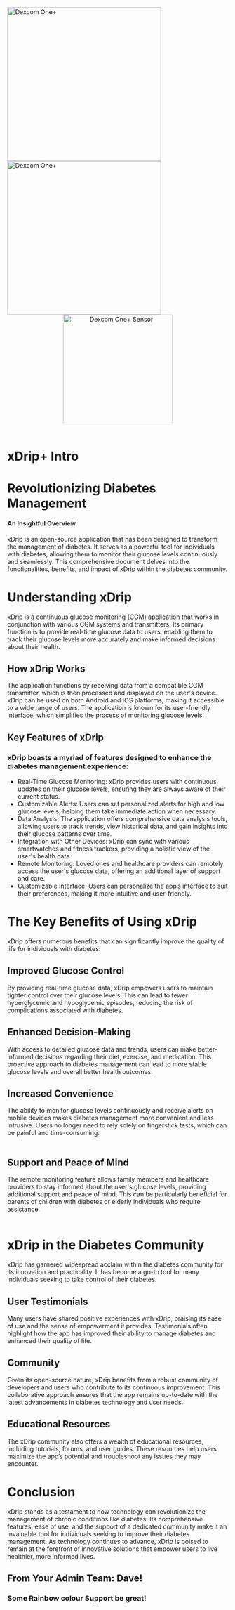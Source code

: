 <!-- this is  on github server!
docs made by D.Galloway 2019- 2025-->
<img width="350" height="Auto" border="0" align="center"  src="https://github.com/user-attachments/assets/12415676-720b-4bc2-b707-f454889f9c28" title="Dexcom One+"/>
<img width="350" height="Auto" border="0" align="center"  src="https://github.com/user-attachments/assets/12e85984-14a1-43c6-b1bb-1c6662a6be96" title="Dexcom One+"/>
<center><img width="250" height="Auto" border="0" align="center"  src="https://github.com/user-attachments/assets/c5c63b23-f40a-4e76-a3d3-bc7108acbb7f" title="Dexcom One+ Sensor"/></center><br>

# xDrip+ Intro 

# **Revolutionizing Diabetes Management** <br>
#### **An Insightful Overview**
xDrip is an open-source application that has been designed to transform the management of diabetes. It serves as a powerful tool for individuals with diabetes, allowing them to monitor their glucose levels continuously and seamlessly. This comprehensive document delves into the functionalities, benefits, and impact of xDrip within the diabetes community.

# **Understanding xDrip** 

xDrip is a continuous glucose monitoring (CGM) application that works in conjunction with various CGM systems and transmitters. Its primary function is to provide real-time glucose data to users, enabling them to track their glucose levels more accurately and make informed decisions about their health.
 
## How xDrip Works

The application functions by receiving data from a compatible CGM transmitter, which is then processed and displayed on the user's device. xDrip can be used on both Android and iOS platforms, making it accessible to a wide range of users. The application is known for its user-friendly interface, which simplifies the process of monitoring glucose levels.
<br>

## Key Features of xDrip
### xDrip boasts a myriad of features designed to enhance the diabetes management experience:

* Real-Time Glucose Monitoring: xDrip provides users with continuous updates on their glucose levels, ensuring they are always aware of their current status.
* Customizable Alerts: Users can set personalized alerts for high and low glucose levels, helping them take immediate action when necessary.
* Data Analysis: The application offers comprehensive data analysis tools, allowing users to track trends, view historical data, and gain insights into their glucose patterns over time.
* Integration with Other Devices: xDrip can sync with various smartwatches and fitness trackers, providing a holistic view of the user's health data.
* Remote Monitoring: Loved ones and healthcare providers can remotely access the user's glucose data, offering an additional layer of support and care.
* Customizable Interface: Users can personalize the app’s interface to suit their preferences, making it more intuitive and user-friendly.

# The Key Benefits of Using xDrip
xDrip offers numerous benefits that can significantly improve the quality of life for individuals with diabetes:
## Improved Glucose Control
By providing real-time glucose data, xDrip empowers users to maintain tighter control over their glucose levels. This can lead to fewer hyperglycemic and hypoglycemic episodes, reducing the risk of complications associated with diabetes.
## Enhanced Decision-Making
With access to detailed glucose data and trends, users can make better-informed decisions regarding their diet, exercise, and medication. This proactive approach to diabetes management can lead to more stable glucose levels and overall better health outcomes.
## Increased Convenience
The ability to monitor glucose levels continuously and receive alerts on mobile devices makes diabetes management more convenient and less intrusive. Users no longer need to rely solely on fingerstick tests, which can be painful and time-consuming.<br><br>

## Support and Peace of Mind
The remote monitoring feature allows family members and healthcare providers to stay informed about the user's glucose levels, providing additional support and peace of mind. This can be particularly beneficial for parents of children with diabetes or elderly individuals who require assistance.<br><br>


# xDrip in the Diabetes Community
xDrip has garnered widespread acclaim within the diabetes community for its innovation and practicality. It has become a go-to tool for many individuals seeking to take control of their diabetes.

## User Testimonials
Many users have shared positive experiences with xDrip, praising its ease of use and the sense of empowerment it provides. Testimonials often highlight how the app has improved their ability to manage diabetes and enhanced their quality of life.

## Community

Given its open-source nature, xDrip benefits from a robust community of developers and users who contribute to its continuous improvement. This collaborative approach ensures that the app remains up-to-date with the latest advancements in diabetes technology and user needs.

## Educational Resources
The xDrip community also offers a wealth of educational resources, including tutorials, forums, and user guides. These resources help users maximize the app’s potential and troubleshoot any issues they may encounter.

# Conclusion
xDrip stands as a testament to how technology can revolutionize the management of chronic conditions like diabetes. Its comprehensive features, ease of use, and the support of a dedicated community make it an invaluable tool for individuals seeking to improve their diabetes management. As technology continues to advance, xDrip is poised to remain at the forefront of innovative solutions that empower users to live healthier, more informed lives.

## From Your Admin Team: **Dave!**
### **Some Rainbow colour Support be great!**


 



<!--  
  ******************************************************************************************************************
  mkdocs.yml    # The configuration file.
    docs/
    index.md  # The documentation homepage.
       ...       # Other markdown pages, images and other files.
		
		*************************************************************************
		center text**
		## <center>Now Do  </center><br>
		
		*************************************************************
		
		
<a href="http://nightscout.github.io/pages/update-fork/" target="_blank">
  <img width="auto" height="auto" border="0" align="center"  src="/img/Nightscout/Time to Update Nightscout.png" title="Update Tool"/></a>		
		
		
adding 	Yellow Hightligher!!!!!!!!	with bold too
<span style="background-color: #FFFF00">**Marked text**</span>


<a>
  <img width="auto" height="auto" border="0" align="center"  src="/img/Nightscout/Time to Update Nightscout.png" title="Update Tool"/></a>	

link
<a href=" https://github.com/" target="_blank" title="First create a user account by going to">Click Here</a>


Adding a image with link
<a href="https://www.youtube.com/watch?v=MFsbm45b6YY" target="_blank">
  <img width="auto" height="auto" border="0" align="center"  src="/img/Part 1 Setting up Github 2021/Github account details.jpg" title="github account details"/>
</a><br>

*******************		
external link
******************

# <center>Part 4: <a href="https://atlas-night-out.github.io/my-project/user-guide/Fork_and_Deploy_cgm_remote_monitory_part4/" target="_blank" title="Fork and Deploy cgm remote monitory Part 4">Fork and Deploy cgm remote monitory</a> </center>

Adding Video

<iframe width="850" height="415" src="https://www.youtube.com/embed/MFsbm45b6YY" title="YouTube video player" frameborder="0" allow="accelerometer; autoplay; clipboard-write; encrypted-media; gyroscope; picture-in-picture" allowfullscreen></iframe>


Adding an embeded video
<iframe id="video3" width="560" height="315" src="https://www.youtube.com/embed/o7-T2IrDJ_A" title="YouTube video player" frameborder="0" allow="accelerometer; autoplay; clipboard-write; encrypted-media; gyroscope; picture-in-picture" allowfullscreen></iframe>


Note
**Note:** a note is something that needs to be mentioned but is apart from the context.


List
This is a regular paragraph.

Paragraph:

1. **Now Open another tab**  to make a Mongodb Atlas** Account: <a href="https://www.mongodb.com/cloud/atlas" target="_blank" title="Click Start Free">See Here</a> 
  and **click** Start Free
 <img width="auto" height="auto" border="0" align="center"  src="/img/Atlas/MongoDB Atlas start free.jpg"Click Start"/>
   2. Sub item two
   3. Sub item three
2. Item two



font size
<font size="4">

</font>

link
<a href=" https://github.com/" target="_blank" title="First create a user account by going to">Click Here</a>


Table
| Syntax | Description |
| ----------- | ----------- |
| Header | Title |
| Paragraph | Text |


Video in a box border!

<table width="1166" border="1" style="border-color: #000000; background-color: #ffffff;" cellpadding="1" cellspacing="1" height="98">
<tbody>
<tr style="height: 16px;">
<td style="width: 1158px; border-color: #000000; background-color: #5B9BD5;" fff=""><span style="font-size: 14pt;"><span style="color: #ffffff;">video Instructions,</span></span></td>
</tr>
<tr style="height: 56.4063px;">
<td style="width: 1158px; border-color: #000000;"><span style="font-family: tahoma, arial, helvetica, sans-serif; font-size: 14pt;">
 <iframe id="video3" width="860" height="515" src="https://www.youtube.com/embed/6o3AdkQBVog" title="YouTube video player" frameborder="0" allow="accelerometer; autoplay; clipboard-write; encrypted-media; gyroscope; picture-in-picture" allowfullscreen></iframe>  </span></td>
</tr>
</tbody>
</table>
*****************************************************
Warning Note<table width="1266" border="1" style="border-color: #000000; background-color: #ffffff;" cellpadding="1" cellspacing="1" height="98">
<tbody>
<tr style="height: 16px;">
<td style="width: 1158px; border-color: #000000; background-color: #FF0000;" fff=""><span style="font-size: 14pt;"><strong><span style="color: #ffffff;">Warning!</span></strong></span></td>
</tr>
<tr style="height: 56.4063px;">
<td style="width: 1158px; border-color: #000000;"><span style="font-family: tahoma, arial, helvetica, sans-serif; font-size: 14pt;"> 1: Some new features, updates, or bug fixes may require that you clear your browser cache before you will see the changes taken effect<br/> 2: If you get no errors and no readings after a while see about doing a <a href="http://127.0.0.1:8000/user-guide/Redeploying%20your%20repository/" target="_blank" title="Redeploying your repository link">Redeploying your repository</a> </span></td>
</tr>
</tbody>
</table>

-->

